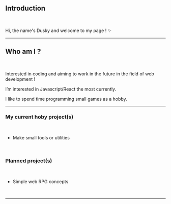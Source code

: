


## Introduction 

<br>

Hi, the name's Dusky and welcome to my page ! ✨


--------------------------------------------------------------------------------------------------------------------------------------------------------------------------------

## Who am I ?

<br>

Interested in coding and aiming to work in the future in the field of web development !

I’m interested in Javascript/React the most currently.

I like to spend time programming small games as a hobby.

--------------------------------------------------------------------------------------------------------------------------------------------------------------------------------

### My current hoby project(s)

<br>

- Make small tools or utilities

<br>

### Planned project(s)

<br>

- Simple web RPG concepts

<br>

--------------------------------------------------------------------------------------------------------------------------------------------------------------------------------
